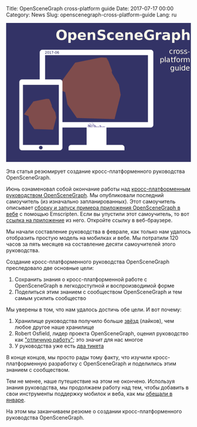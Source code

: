 Title: OpenSceneGraph cross-platform guide
Date: 2017-07-17 00:00
Category: News
Slug: openscenegraph-cross-platform-guide
Lang: ru

![OpenSceneGraph guide](images/2017-07-openscenegraph-guide.png)

Эта статья резюмирует создание кросс-платформенного руководства OpenSceneGraph.

Июнь ознаменовал собой окончание работы над [кросс-платформенным руководством OpenSceneGraph](https://github.com/OGStudio/openscenegraph-cross-platform-guide). Мы опубликовали последний самоучитель (из изначально запланированных). Этот самоучитель описывает [сборку и запуск примера приложения OpenSceneGraph в вебе](https://github.com/OGStudio/openscenegraph-cross-platform-guide/tree/master/1.10.SampleWeb) с помощью Emscripten.
Если вы упустили этот самоучитель, то вот [ссылка на приложение](https://ogstudio.github.io/openscenegraph-cross-platform-guide/) из него. Откройте ссылку в веб-браузере.

Мы начали составление руководства в феврале, как только нам удалось отобразить простую модель на мобилках и вебе.
Мы потратили 120 часов за пять месяцев на составление десяти самоучителей этого руководства.

Создание кросс-платформенного руководства OpenSceneGraph преследовало две основные цели:

1. Сохранить знания о кросс-платформенной работе с OpenSceneGraph в легкодоступной и воспроизводимой форме
1. Поделиться этим знанием с сообществом OpenSceneGraph и тем самым усилить сообщество

Мы уверены в том, что нам удалось достичь обе цели. И вот почему:

1. Хранилище руководства получило больше [звёзд](https://github.com/OGStudio/openscenegraph-cross-platform-guide/stargazers) (лайков), чем любое другое наше хранилище
1. Robert Osfield, лидер проекта OpenSceneGraph, оценил руководство как ["отличную работу"](http://www.mail-archive.com/osg-users@lists.openscenegraph.org/msg74815.html); это значит для нас многое</li>
1. У руководства уже есть [два тикета](https://github.com/OGStudio/openscenegraph-cross-platform-guide/issues)

В конце концов, мы просто рады тому факту, что изучили кросс-платформенную разработку с OpenSceneGraph и поделились этим знанием с сообществом.

Тем не менее, наше путешествие на этом не окончено. Используя знания руководства, мы продолжаем работу над тем, чтобы добавить в свои инструменты поддержку мобилок и веба, как мы [обещали в январе](http://opengamestudio.org/lang/ru/news/2456).

На этом мы заканчиваем резюме о создании кросс-платформенного руководства OpenSceneGraph.
